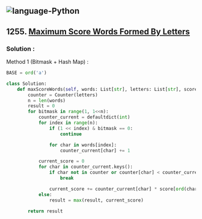 ![language-Python](https://img.shields.io/badge/Python-ffd43b?style=for-the-badge&logo=PYTHON)
---

## 1255. [Maximum Score Words Formed By Letters](https://leetcode.com/problems/maximum-score-words-formed-by-letters)

### Solution :

Method 1 (Bitmask + Hash Map) :
```python
BASE = ord('a')

class Solution:
    def maxScoreWords(self, words: List[str], letters: List[str], score: List[int]) -> int:
        counter = Counter(letters)
        n = len(words)
        result = 0
        for bitmask in range(1, 1<<n):
            counter_current = defaultdict(int)
            for index in range(n):
                if (1 << index) & bitmask == 0:
                    continue

                for char in words[index]:
                    counter_current[char] += 1

            current_score = 0
            for char in counter_current.keys():
                if char not in counter or counter[char] < counter_current[char]:
                    break

                current_score += counter_current[char] * score[ord(char) - BASE]
            else:
                result = max(result, current_score)

        return result
```
